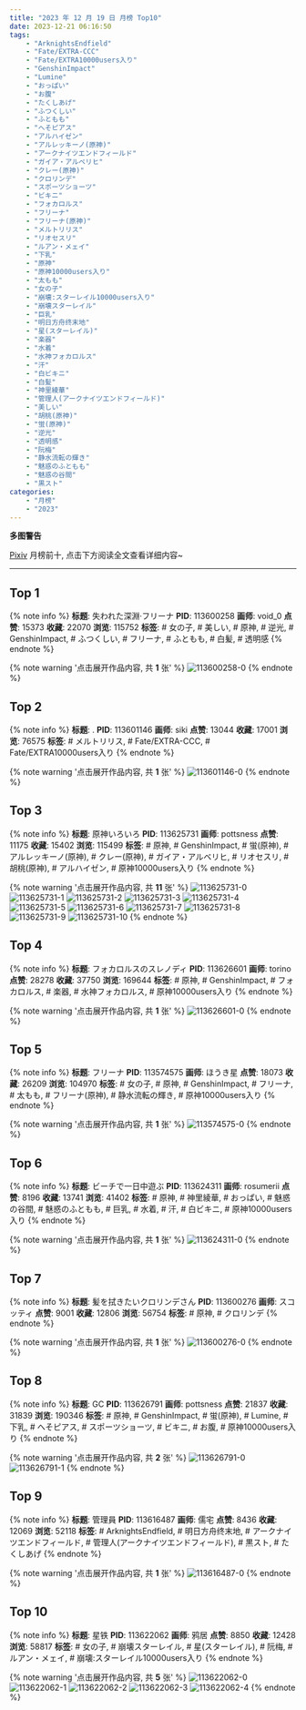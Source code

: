 ```yaml
---
title: "2023 年 12 月 19 日 月榜 Top10"
date: 2023-12-21 06:16:50
tags:
    - "ArknightsEndfield"
    - "Fate/EXTRA-CCC"
    - "Fate/EXTRA10000users入り"
    - "GenshinImpact"
    - "Lumine"
    - "おっぱい"
    - "お腹"
    - "たくしあげ"
    - "ふつくしい"
    - "ふともも"
    - "へそピアス"
    - "アルハイゼン"
    - "アルレッキーノ(原神)"
    - "アークナイツエンドフィールド"
    - "ガイア・アルベリヒ"
    - "クレー(原神)"
    - "クロリンデ"
    - "スポーツショーツ"
    - "ビキニ"
    - "フォカロルス"
    - "フリーナ"
    - "フリーナ(原神)"
    - "メルトリリス"
    - "リオセスリ"
    - "ルアン・メェイ"
    - "下乳"
    - "原神"
    - "原神10000users入り"
    - "太もも"
    - "女の子"
    - "崩壊:スターレイル10000users入り"
    - "崩壊スターレイル"
    - "巨乳"
    - "明日方舟终末地"
    - "星(スターレイル)"
    - "楽器"
    - "水着"
    - "水神フォカロルス"
    - "汗"
    - "白ビキニ"
    - "白髪"
    - "神里綾華"
    - "管理人(アークナイツエンドフィールド)"
    - "美しい"
    - "胡桃(原神)"
    - "蛍(原神)"
    - "逆光"
    - "透明感"
    - "阮梅"
    - "静水流転の輝き"
    - "魅惑のふともも"
    - "魅惑の谷間"
    - "黒スト"
categories:
    - "月榜"
    - "2023"
---
```


<i class="fa fa-triangle-exclamation"></i>**多图警告**<i class="fa fa-triangle-exclamation"></i>

[Pixiv](https://www.pixiv.net/) 月榜前十, 点击下方阅读全文查看详细内容~

<!-- more -->

---

## Top 1

{% note info %}
**标题**: 失われた深淵·フリーナ
**PID**: 113600258 **画师**: void_0
**点赞**: 15373 **收藏**: 22070 **浏览**: 115752
**标签**: # 女の子, # 美しい, # 原神, # 逆光, # GenshinImpact, # ふつくしい, # フリーナ, # ふともも, # 白髪, # 透明感
{% endnote %}

{% note warning '点击展开作品内容, 共 **1** 张' %}
![113600258-0](https://i.pixiv.re/img-original/img/2023/11/22/00/00/16/113600258_p0.jpg)
{% endnote %}

## Top 2

{% note info %}
**标题**: .
**PID**: 113601146 **画师**: siki
**点赞**: 13044 **收藏**: 17001 **浏览**: 76575
**标签**: # メルトリリス, # Fate/EXTRA-CCC, # Fate/EXTRA10000users入り
{% endnote %}

{% note warning '点击展开作品内容, 共 **1** 张' %}
![113601146-0](https://i.pixiv.re/img-original/img/2023/11/22/00/19/53/113601146_p0.jpg)
{% endnote %}

## Top 3

{% note info %}
**标题**: 原神いろいろ
**PID**: 113625731 **画师**: pottsness
**点赞**: 11175 **收藏**: 15402 **浏览**: 115499
**标签**: # 原神, # GenshinImpact, # 蛍(原神), # アルレッキーノ(原神), # クレー(原神), # ガイア・アルベリヒ, # リオセスリ, # 胡桃(原神), # アルハイゼン, # 原神10000users入り
{% endnote %}

{% note warning '点击展开作品内容, 共 **11** 张' %}
![113625731-0](https://i.pixiv.re/img-original/img/2023/11/22/23/39/48/113625731_p0.jpg)
![113625731-1](https://i.pixiv.re/img-original/img/2023/11/22/23/39/48/113625731_p1.jpg)
![113625731-2](https://i.pixiv.re/img-original/img/2023/11/22/23/39/48/113625731_p2.jpg)
![113625731-3](https://i.pixiv.re/img-original/img/2023/11/22/23/39/48/113625731_p3.jpg)
![113625731-4](https://i.pixiv.re/img-original/img/2023/11/22/23/39/48/113625731_p4.jpg)
![113625731-5](https://i.pixiv.re/img-original/img/2023/11/22/23/39/48/113625731_p5.jpg)
![113625731-6](https://i.pixiv.re/img-original/img/2023/11/22/23/39/48/113625731_p6.jpg)
![113625731-7](https://i.pixiv.re/img-original/img/2023/11/22/23/39/48/113625731_p7.jpg)
![113625731-8](https://i.pixiv.re/img-original/img/2023/11/22/23/39/48/113625731_p8.jpg)
![113625731-9](https://i.pixiv.re/img-original/img/2023/11/22/23/39/48/113625731_p9.jpg)
![113625731-10](https://i.pixiv.re/img-original/img/2023/11/22/23/39/48/113625731_p10.jpg)
{% endnote %}

## Top 4

{% note info %}
**标题**: フォカロルスのスレノディ
**PID**: 113626601 **画师**: torino
**点赞**: 28278 **收藏**: 37750 **浏览**: 169644
**标签**: # 原神, # GenshinImpact, # フォカロルス, # 楽器, # 水神フォカロルス, # 原神10000users入り
{% endnote %}

{% note warning '点击展开作品内容, 共 **1** 张' %}
![113626601-0](https://i.pixiv.re/img-original/img/2023/11/23/00/00/17/113626601_p0.jpg)
{% endnote %}

## Top 5

{% note info %}
**标题**: フリーナ
**PID**: 113574575 **画师**: ほうき星
**点赞**: 18073 **收藏**: 26209 **浏览**: 104970
**标签**: # 女の子, # 原神, # GenshinImpact, # フリーナ, # 太もも, # フリーナ(原神), # 静水流転の輝き, # 原神10000users入り
{% endnote %}

{% note warning '点击展开作品内容, 共 **1** 张' %}
![113574575-0](https://i.pixiv.re/img-original/img/2023/11/21/00/00/38/113574575_p0.jpg)
{% endnote %}

## Top 6

{% note info %}
**标题**: ビーチで一日中遊ぶ
**PID**: 113624311 **画师**: rosumerii
**点赞**: 8196 **收藏**: 13741 **浏览**: 41402
**标签**: # 原神, # 神里綾華, # おっぱい, # 魅惑の谷間, # 魅惑のふともも, # 巨乳, # 水着, # 汗, # 白ビキニ, # 原神10000users入り
{% endnote %}

{% note warning '点击展开作品内容, 共 **1** 张' %}
![113624311-0](https://i.pixiv.re/img-original/img/2023/11/22/22/48/21/113624311_p0.jpg)
{% endnote %}

## Top 7

{% note info %}
**标题**: 髪を拭きたいクロリンデさん
**PID**: 113600276 **画师**: スコッティ
**点赞**: 9001 **收藏**: 12806 **浏览**: 56754
**标签**: # 原神, # クロリンデ
{% endnote %}

{% note warning '点击展开作品内容, 共 **1** 张' %}
![113600276-0](https://i.pixiv.re/img-original/img/2023/11/22/00/00/20/113600276_p0.jpg)
{% endnote %}

## Top 8

{% note info %}
**标题**: GC
**PID**: 113626791 **画师**: pottsness
**点赞**: 21837 **收藏**: 31839 **浏览**: 190346
**标签**: # 原神, # GenshinImpact, # 蛍(原神), # Lumine, # 下乳, # へそピアス, # スポーツショーツ, # ビキニ, # お腹, # 原神10000users入り
{% endnote %}

{% note warning '点击展开作品内容, 共 **2** 张' %}
![113626791-0](https://i.pixiv.re/img-original/img/2023/11/23/00/01/14/113626791_p0.jpg)
![113626791-1](https://i.pixiv.re/img-original/img/2023/11/23/00/01/14/113626791_p1.jpg)
{% endnote %}

## Top 9

{% note info %}
**标题**: 管理員
**PID**: 113616487 **画师**: 儒宅
**点赞**: 8436 **收藏**: 12069 **浏览**: 52118
**标签**: # ArknightsEndfield, # 明日方舟终末地, # アークナイツエンドフィールド, # 管理人(アークナイツエンドフィールド), # 黒スト, # たくしあげ
{% endnote %}

{% note warning '点击展开作品内容, 共 **1** 张' %}
![113616487-0](https://i.pixiv.re/img-original/img/2023/11/22/18/02/03/113616487_p0.jpg)
{% endnote %}

## Top 10

{% note info %}
**标题**: 星铁
**PID**: 113622062 **画师**: 鸦居
**点赞**: 8850 **收藏**: 12428 **浏览**: 58817
**标签**: # 女の子, # 崩壊スターレイル, # 星(スターレイル), # 阮梅, # ルアン・メェイ, # 崩壊:スターレイル10000users入り
{% endnote %}

{% note warning '点击展开作品内容, 共 **5** 张' %}
![113622062-0](https://i.pixiv.re/img-original/img/2023/11/22/21/32/27/113622062_p0.jpg)
![113622062-1](https://i.pixiv.re/img-original/img/2023/11/22/21/32/27/113622062_p1.jpg)
![113622062-2](https://i.pixiv.re/img-original/img/2023/11/22/21/32/27/113622062_p2.jpg)
![113622062-3](https://i.pixiv.re/img-original/img/2023/11/22/21/32/27/113622062_p3.jpg)
![113622062-4](https://i.pixiv.re/img-original/img/2023/11/22/21/32/27/113622062_p4.jpg)
{% endnote %}
